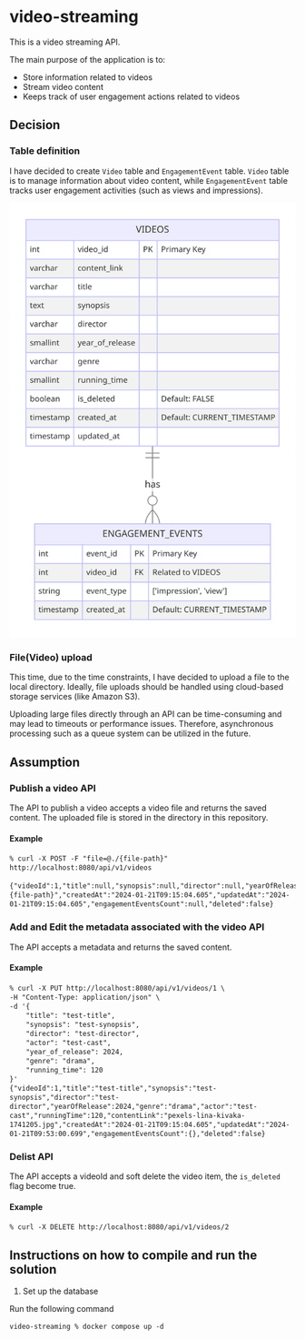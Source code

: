 # video-streaming

This is a video streaming API.

The main purpose of the application is to:
* Store information related to videos
* Stream video content
* Keeps track of user engagement actions related to videos

## Decision

### Table definition

I have decided to create `Video` table and `EngagementEvent` table.
`Video` table is to manage information about video content, while `EngagementEvent` table tracks user engagement activities (such as views and impressions).

![Table definition](table-definition.png)

### File(Video) upload

This time, due to the time constraints, I have decided to upload a file to the local directory. Ideally, file uploads should be handled using cloud-based storage services (like Amazon S3).

Uploading large files directly through an API can be time-consuming and may lead to timeouts or performance issues. Therefore, asynchronous processing such as a queue system can be utilized in the future.

## Assumption

### Publish a video API

The API to publish a video accepts a video file and returns the saved content.
The uploaded file is stored in the directory in this repository.

#### Example

```
% curl -X POST -F "file=@./{file-path}" http://localhost:8080/api/v1/videos

{"videoId":1,"title":null,"synopsis":null,"director":null,"yearOfRelease":null,"genre":null,"actor":null,"runningTime":null,"contentLink":"{file-path}","createdAt":"2024-01-21T09:15:04.605","updatedAt":"2024-01-21T09:15:04.605","engagementEventsCount":null,"deleted":false}
```

### Add and Edit the metadata associated with the video API

The API accepts a metadata and returns the saved content.

#### Example

```
% curl -X PUT http://localhost:8080/api/v1/videos/1 \
-H "Content-Type: application/json" \
-d '{
    "title": "test-title",
    "synopsis": "test-synopsis",
    "director": "test-director",
    "actor": "test-cast",
    "year_of_release": 2024,
    "genre": "drama",
    "running_time": 120
}'
{"videoId":1,"title":"test-title","synopsis":"test-synopsis","director":"test-director","yearOfRelease":2024,"genre":"drama","actor":"test-cast","runningTime":120,"contentLink":"pexels-lina-kivaka-1741205.jpg","createdAt":"2024-01-21T09:15:04.605","updatedAt":"2024-01-21T09:53:00.699","engagementEventsCount":{},"deleted":false}
```

### Delist API

The API accepts a videoId and soft delete the video item, the `is_deleted` flag become true.

#### Example

```
% curl -X DELETE http://localhost:8080/api/v1/videos/2
```

## Instructions on how to compile and run the solution

1. Set up the database

Run the following command

```
video-streaming % docker compose up -d
```
